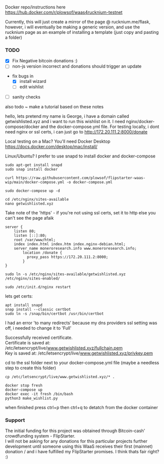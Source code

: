 Docker repo/instructions here https://hub.docker.com/r/plowsof/waas4rucknium-testnet   

Currently, this will just create a mirror of the page @ rucknium.me/flask, however, i will eventually be making a generic version, and use the rucknium page as an example of installing a template (just copy and pasting a folder) 

### TODO
- [x] Fix Negative bitcoin donations :) 
- [ ] non-js version incorrect and donations should trigger an update 
- fix bugs in
    - [x] install wizard
    - [ ] edit wishlist 
- [ ] sanity checks

also todo ~ make a tutorial based on these notes

hello, lets pretend my name is George, i have a domain called getwishlisted.xyz and i want to run this wishlist on it. I need nginx/docker-compose/docker and the docker-compose.yml file. For testing locally, i dont need nginx or ssl certs, i can just go to http://172.20.111.2:8000/donate

Local testing on a Mac? You'll need Docker Desktop https://docs.docker.com/desktop/mac/install/    

Linux/Ubuntu? I prefer to use snapd to install docker and docker-compose
```
sudo apt-get install snapd
sudo snap install docker
```
```
curl https://raw.githubusercontent.com/plowsof/flipstarter-waas-wip/main/docker-compose.yml -o docker-compose.yml
```
```
sudo docker-compose up -d
```
```
cd /etc/nginx/sites-available
nano getwishlisted.xyz
```

Take note of the 'https' - if you're not using ssl certs, set it to http else you can't see the page afaik
```
server {
    listen 80;
    listen [::]:80;
    root /var/www/html;
    index index.html index.htm index.nginx-debian.html;
    server_name moneroresearch.info www.moneroresearch.info;
        location /donate {
          proxy_pass https://172.20.111.2:8000;
        }
}
```
```
sudo ln -s /etc/nginx/sites-available/getwishlisted.xyz /etc/nginx/sites-enabled/ 

sudo /etc/init.d/nginx restart
```
lets get certs:
```
apt install snapd
snap install --classic certbot
sudo ln -s /snap/bin/certbot /usr/bin/certbot
```
I had an error 'to many redirects' because my dns providers ssl setting was off, i needed to change it to 'Full'    

Successfully received certificate.    
Certificate is saved at: /etc/letsencrypt/live/www.getwishlisted.xyz/fullchain.pem    
Key is saved at:         /etc/letsencrypt/live/www.getwishlisted.xyz/privkey.pem    

cd to the ssl folder next to your docker-compose.yml file (maybe a needless step to create this folder)    
```
cp /etc/letsencrypt/live/www.getwishlisted.xyz/* .    

docker stop fresh     
docker-compose up    
docker exec -it fresh /bin/bash    
python3 make_wishlist.py    
```
when finished press ctrl+p then ctrl+q to detatch from the docker container    

### Support
The initial funding for this project was obtained through Bitcoin-cash' crowdfunding system - FlipStarter.    
I will not be asking for any donations for this particular projects further development until someone using this WaaS receives their first (mainnet)     donation / and i have fulfilled my FlipStarter promises. I think thats fair right? :)    
